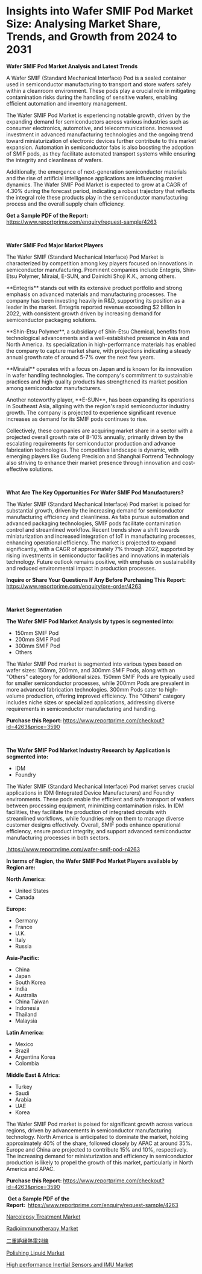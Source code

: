 <p><h1>Insights into Wafer SMIF Pod Market Size: Analysing Market Share, Trends, and Growth from 2024 to 2031</h1></p><p><strong>Wafer SMIF Pod Market Analysis and Latest Trends</strong></p>
<p><p>A Wafer SMIF (Standard Mechanical Interface) Pod is a sealed container used in semiconductor manufacturing to transport and store wafers safely within a cleanroom environment. These pods play a crucial role in mitigating contamination risks during the handling of sensitive wafers, enabling efficient automation and inventory management.</p><p>The Wafer SMIF Pod Market is experiencing notable growth, driven by the expanding demand for semiconductors across various industries such as consumer electronics, automotive, and telecommunications. Increased investment in advanced manufacturing technologies and the ongoing trend toward miniaturization of electronic devices further contribute to this market expansion. Automation in semiconductor fabs is also boosting the adoption of SMIF pods, as they facilitate automated transport systems while ensuring the integrity and cleanliness of wafers.</p><p>Additionally, the emergence of next-generation semiconductor materials and the rise of artificial intelligence applications are influencing market dynamics. The Wafer SMIF Pod Market is expected to grow at a CAGR of 4.30% during the forecast period, indicating a robust trajectory that reflects the integral role these products play in the semiconductor manufacturing process and the overall supply chain efficiency.</p></p>
<p><strong>Get a Sample PDF of the Report:&nbsp;</strong> <a href="https://www.reportprime.com/enquiry/request-sample/4263">https://www.reportprime.com/enquiry/request-sample/4263</a></p>
<p>&nbsp;</p>
<p><strong>Wafer SMIF Pod Major Market Players</strong></p>
<p><p>The Wafer SMIF (Standard Mechanical Interface) Pod Market is characterized by competition among key players focused on innovations in semiconductor manufacturing. Prominent companies include Entegris, Shin-Etsu Polymer, Miraial, E-SUN, and Dainichi Shoji K.K., among others.</p><p>**Entegris** stands out with its extensive product portfolio and strong emphasis on advanced materials and manufacturing processes. The company has been investing heavily in R&D, supporting its position as a leader in the market. Entegris reported revenue exceeding $2 billion in 2022, with consistent growth driven by increasing demand for semiconductor packaging solutions.</p><p>**Shin-Etsu Polymer**, a subsidiary of Shin-Etsu Chemical, benefits from technological advancements and a well-established presence in Asia and North America. Its specialization in high-performance materials has enabled the company to capture market share, with projections indicating a steady annual growth rate of around 5-7% over the next few years.</p><p>**Miraial** operates with a focus on Japan and is known for its innovation in wafer handling technologies. The company's commitment to sustainable practices and high-quality products has strengthened its market position among semiconductor manufacturers.</p><p>Another noteworthy player, **E-SUN**, has been expanding its operations in Southeast Asia, aligning with the region's rapid semiconductor industry growth. The company is projected to experience significant revenue increases as demand for its SMIF pods continues to rise.</p><p>Collectively, these companies are acquiring market share in a sector with a projected overall growth rate of 8-10% annually, primarily driven by the escalating requirements for semiconductor production and advance fabrication technologies. The competitive landscape is dynamic, with emerging players like Gudeng Precision and Shanghai Fortrend Technology also striving to enhance their market presence through innovation and cost-effective solutions.</p></p>
<p>&nbsp;</p>
<p><strong>What Are The Key Opportunities For Wafer SMIF Pod Manufacturers?</strong></p>
<p><p>The Wafer SMIF (Standard Mechanical Interface) Pod market is poised for substantial growth, driven by the increasing demand for semiconductor manufacturing efficiency and cleanliness. As fabs pursue automation and advanced packaging technologies, SMIF pods facilitate contamination control and streamlined workflow. Recent trends show a shift towards miniaturization and increased integration of IoT in manufacturing processes, enhancing operational efficiency. The market is projected to expand significantly, with a CAGR of approximately 7% through 2027, supported by rising investments in semiconductor facilities and innovations in materials technology. Future outlook remains positive, with emphasis on sustainability and reduced environmental impact in production processes.</p></p>
<p><strong>Inquire or Share Your Questions If Any Before Purchasing This Report:</strong> <a href="https://www.reportprime.com/enquiry/pre-order/4263">https://www.reportprime.com/enquiry/pre-order/4263</a></p>
<p>&nbsp;</p>
<p><strong>Market Segmentation</strong></p>
<p><strong>The Wafer SMIF Pod Market Analysis by types is segmented into:</strong></p>
<p><ul><li>150mm SMIF Pod</li><li>200mm SMIF Pod</li><li>300mm SMIF Pod</li><li>Others</li></ul></p>
<p><p>The Wafer SMIF Pod market is segmented into various types based on wafer sizes: 150mm, 200mm, and 300mm SMIF Pods, along with an "Others" category for additional sizes. 150mm SMIF Pods are typically used for smaller semiconductor processes, while 200mm Pods are prevalent in more advanced fabrication technologies. 300mm Pods cater to high-volume production, offering improved efficiency. The "Others" category includes niche sizes or specialized applications, addressing diverse requirements in semiconductor manufacturing and handling.</p></p>
<p><strong>Purchase this Report:&nbsp;</strong><a href="https://www.reportprime.com/checkout?id=4263&price=3590">https://www.reportprime.com/checkout?id=4263&price=3590</a></p>
<p>&nbsp;</p>
<p><strong>The Wafer SMIF Pod Market Industry Research by Application is segmented into:</strong></p>
<p><ul><li>IDM</li><li>Foundry</li></ul></p>
<p><p>The Wafer SMIF (Standard Mechanical Interface) Pod market serves crucial applications in IDM (Integrated Device Manufacturers) and Foundry environments. These pods enable the efficient and safe transport of wafers between processing equipment, minimizing contamination risks. In IDM facilities, they facilitate the production of integrated circuits with streamlined workflows, while foundries rely on them to manage diverse customer designs effectively. Overall, SMIF pods enhance operational efficiency, ensure product integrity, and support advanced semiconductor manufacturing processes in both sectors.</p></p>
<p><a href="https://www.reportprime.com/wafer-smif-pod-r4263">&nbsp;https://www.reportprime.com/wafer-smif-pod-r4263</a></p>
<p><strong>In terms of Region, the Wafer SMIF Pod Market Players available by Region are:</strong></p>
<p>
    <p> <strong> North America: </strong>
        <ul>
            <li>United States</li>
            <li>Canada</li>
        </ul>
        </p> 
    <p> <strong> Europe: </strong>
        <ul>
            <li>Germany</li>
            <li>France</li>
            <li>U.K.</li>
            <li>Italy</li>
            <li>Russia</li>
        </ul>
        </p> 
    <p> <strong> Asia-Pacific: </strong>
        <ul>
            <li>China</li>
            <li>Japan</li>
            <li>South Korea</li>
            <li>India</li>
            <li>Australia</li>
            <li>China Taiwan</li>
            <li>Indonesia</li>
            <li>Thailand</li>
            <li>Malaysia</li>
        </ul>
        </p> 
    <p> <strong> Latin America: </strong>
        <ul>
            <li>Mexico</li>
            <li>Brazil</li>
            <li>Argentina Korea</li>
            <li>Colombia</li>
        </ul>
        </p> 
    <p> <strong> Middle East & Africa: </strong>
        <ul>
            <li>Turkey</li>
            <li>Saudi</li>
            <li>Arabia</li>
            <li>UAE</li>
            <li>Korea</li>
        </ul>
    </p>
    </p>
<p><p>The Wafer SMIF Pod market is poised for significant growth across various regions, driven by advancements in semiconductor manufacturing technology. North America is anticipated to dominate the market, holding approximately 40% of the share, followed closely by APAC at around 35%. Europe and China are projected to contribute 15% and 10%, respectively. The increasing demand for miniaturization and efficiency in semiconductor production is likely to propel the growth of this market, particularly in North America and APAC.</p></p>
<p><strong>Purchase this Report: </strong><a href="https://www.reportprime.com/checkout?id=4263&price=3590">https://www.reportprime.com/checkout?id=4263&price=3590</a></p>
<p>&nbsp;<strong>Get a Sample PDF of the Report:&nbsp;&nbsp;</strong><a href="https://www.reportprime.com/enquiry/request-sample/4263">https://www.reportprime.com/enquiry/request-sample/4263</a></p>
<p><strong></strong></p>
<p><p><a href="https://www.linkedin.com/pulse/what-driving-global-narcolepsy-treatment-market-dive-trends-kqj5f?trackingId=TLmxwVFjQxeHSiOSZQiiqw%3D%3D">Narcolepsy Treatment Market</a></p><p><a href="https://medium.com/@arteedvaara9/this-report-on-radioimmunotherapy-market-is-a-comprehensive-analysis-of-market-shares-736a27f934c1">Radioimmunotherapy Market</a></p><p><a href="https://medium.com/@terisa30p/duplex-insulated-thermocouple-wire-5d2cc27ddd0e">二重絶縁熱電対線</a></p><p><a href="https://issuu.com/reportprime-2/docs/polishing-liquid-market-size-2030.p_8824d124c78093">Polishing Liquid Market</a></p><p><a href="https://github.com/AKSHATREPORTPRIME/Market-Research-Report-List-6/blob/main/high-performance-inertial-sensors-and-imu-market.md">High performance Inertial Sensors and IMU Market</a></p></p>